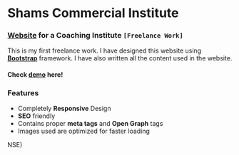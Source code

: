 # Shams Commercial Institute
### [Website]() for a Coaching Institute `[Freelance Work]`



This is my first freelance work. I have designed this website using **[Bootstrap](https://getbootstrap.com/)** framework. I have also written all the content used in the website.

#### Check [demo]() here!

### Features

- Completely **Responsive** Design
- **SEO** friendly
- Contains proper **meta tags** and **Open Graph** tags
- Images used are optimized for faster loading


NSE)
